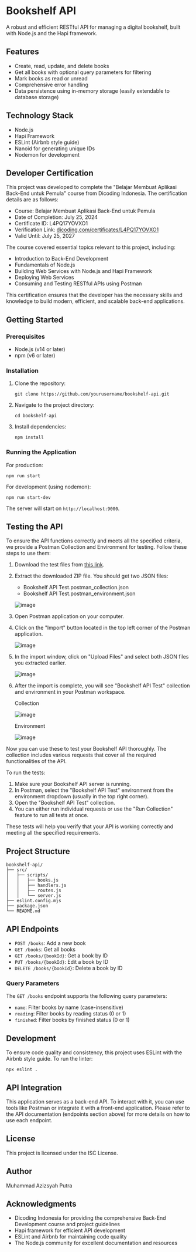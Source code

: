 # Bookshelf API

A robust and efficient RESTful API for managing a digital bookshelf, built with Node.js and the Hapi framework.

## Features

- Create, read, update, and delete books
- Get all books with optional query parameters for filtering
- Mark books as read or unread
- Comprehensive error handling
- Data persistence using in-memory storage (easily extendable to database storage)

## Technology Stack

- Node.js
- Hapi Framework
- ESLint (Airbnb style guide)
- Nanoid for generating unique IDs
- Nodemon for development

## Developer Certification

This project was developed to complete the "Belajar Membuat Aplikasi Back-End untuk Pemula" course from Dicoding Indonesia. The certification details are as follows:

- Course: Belajar Membuat Aplikasi Back-End untuk Pemula
- Date of Completion: July 25, 2024
- Certificate ID: L4PQ17YOVXO1
- Verification Link: [dicoding.com/certificates/L4PQ17YOVXO1](https://www.dicoding.com/certificates/L4PQ17YOVXO1)
- Valid Until: July 25, 2027

The course covered essential topics relevant to this project, including:

- Introduction to Back-End Development
- Fundamentals of Node.js
- Building Web Services with Node.js and Hapi Framework
- Deploying Web Services
- Consuming and Testing RESTful APIs using Postman

This certification ensures that the developer has the necessary skills and knowledge to build modern, efficient, and scalable back-end applications.

## Getting Started

### Prerequisites

- Node.js (v14 or later)
- npm (v6 or later)

### Installation

1. Clone the repository:
   ```
   git clone https://github.com/yourusername/bookshelf-api.git
   ```
2. Navigate to the project directory:
   ```
   cd bookshelf-api
   ```
3. Install dependencies:
   ```
   npm install
   ```

### Running the Application

For production:
```
npm run start
```

For development (using nodemon):
```
npm run start-dev
```

The server will start on `http://localhost:9000`.

## Testing the API

To ensure the API functions correctly and meets all the specified criteria, we provide a Postman Collection and Environment for testing. Follow these steps to use them:

1. Download the test files from [this link](https://github.com/dicodingacademy/a261-backend-pemula-labs/raw/099-shared-files/BookshelfAPITestCollectionAndEnvironment.zip).

2. Extract the downloaded ZIP file. You should get two JSON files:
   - Bookshelf API Test.postman_collection.json
   - Bookshelf API Test.postman_environment.json
   
   ![image](https://github.com/user-attachments/assets/61c9a8a3-26c4-4829-93cd-4ec939191101)


3. Open Postman application on your computer.

4. Click on the "Import" button located in the top left corner of the Postman application.

   ![image](https://github.com/user-attachments/assets/a928dbf9-44ea-4a8c-865b-e78748662e3c)

6. In the import window, click on "Upload Files" and select both JSON files you extracted earlier.

   ![image](https://github.com/user-attachments/assets/b5f45dce-cc65-48e8-8019-6cb3ead6c258)

8. After the import is complete, you will see "Bookshelf API Test" collection and environment in your Postman workspace.

   Collection

   ![image](https://github.com/user-attachments/assets/759100cc-a415-4d0c-808c-44046c71509f)

   Environment

   ![image](https://github.com/user-attachments/assets/256aa12d-cb0f-4436-a512-903cb7c95d74)

Now you can use these to test your Bookshelf API thoroughly. The collection includes various requests that cover all the required functionalities of the API.

To run the tests:

1. Make sure your Bookshelf API server is running.
2. In Postman, select the "Bookshelf API Test" environment from the environment dropdown (usually in the top right corner).
3. Open the "Bookshelf API Test" collection.
4. You can either run individual requests or use the "Run Collection" feature to run all tests at once.

These tests will help you verify that your API is working correctly and meeting all the specified requirements.

## Project Structure

```
bookshelf-api/
├── src/
│   ├── scripts/
│   │   ├── books.js
│   │   ├── handlers.js
│   │   ├── routes.js
│   │   └── server.js
├── eslint.config.mjs
├── package.json
└── README.md
```

## API Endpoints

- `POST /books`: Add a new book
- `GET /books`: Get all books
- `GET /books/{bookId}`: Get a book by ID
- `PUT /books/{bookId}`: Edit a book by ID
- `DELETE /books/{bookId}`: Delete a book by ID

### Query Parameters

The `GET /books` endpoint supports the following query parameters:

- `name`: Filter books by name (case-insensitive)
- `reading`: Filter books by reading status (0 or 1)
- `finished`: Filter books by finished status (0 or 1)

## Development

To ensure code quality and consistency, this project uses ESLint with the Airbnb style guide. To run the linter:

```
npx eslint .
```

## API Integration

This application serves as a back-end API. To interact with it, you can use tools like Postman or integrate it with a front-end application. Please refer to the API documentation (endpoints section above) for more details on how to use each endpoint.

## License

This project is licensed under the ISC License.

## Author

Muhammad Azizsyah Putra

## Acknowledgments

- Dicoding Indonesia for providing the comprehensive Back-End Development course and project guidelines
- Hapi framework for efficient API development
- ESLint and Airbnb for maintaining code quality
- The Node.js community for excellent documentation and resources
